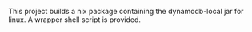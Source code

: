 This project builds a nix package containing the dynamodb-local jar for linux.
A wrapper shell script is provided.
